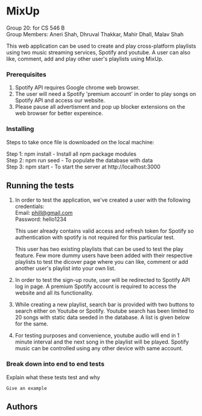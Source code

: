 # MixUp

Group 20: for CS 546 B  
Group Members: Aneri Shah, Dhruval Thakkar, Mahir Dhall, Malav Shah

This web application can be used to create and play cross-platform playlists using two music streaming services, Spotify and youtube. A user can also like, comment, add and play other user's playlists using MixUp.

### Prerequisites

1. Spotify API requires Google chrome web browser.
2. The user will need a Spotify 'premium account' in order to play songs on Spotify API and access our website. 
3. Please pause all advertisment and pop up blocker extensions on the web browser for better expereince.

### Installing

Steps to take once file is downloaded on the local machine:

Step 1: npm install - Install all npm package modules   
Step 2: npm run seed - To populate the database with data   
Step 3: npm start - To start the server at http://localhost:3000 


## Running the tests

1. In order to test the application, we've created a user with the following credentials:   
   Email: phill@gmail.com   
   Password: hello1234

   This user already contains valid access and refresh token for Spotify so authentication with spotify is not required for this particular test. 

   This user has two existing playlists that can be used to test the play feature. Few more dummy users have been added with their respective playlists to test the dicover page where you can like, comment or add another user's playlist into your own list.

2. In order to test the sign-up route, user will be redirected to Spotify API log in page. A premium Spotify account is required to access the website and all its functionality. 

3. While creating a new playlist, search bar is provided with two buttons to search either on Youtube or Spotify. Youtube search has been limited to 20 songs with static data seeded in the database. A list is given below for the same.

4. For testing purposes and convenience, youtube audio will end in 1 minute interval and the next song in the playlist will be played. Spotify music can be controlled using any other device with same account.
    


### Break down into end to end tests

Explain what these tests test and why

```
Give an example
```



## Authors





